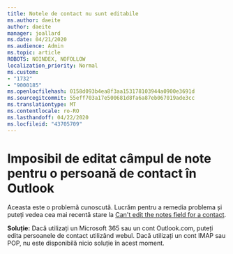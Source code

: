 ```yaml
---
title: Notele de contact nu sunt editabile
ms.author: daeite
author: daeite
manager: joallard
ms.date: 04/21/2020
ms.audience: Admin
ms.topic: article
ROBOTS: NOINDEX, NOFOLLOW
localization_priority: Normal
ms.custom:
- "1732"
- "9000185"
ms.openlocfilehash: 0158d093b4ea8f3aa153178103944a0900e3691d
ms.sourcegitcommit: 55eff703a17e500681d8fa6a87eb067019ade3cc
ms.translationtype: MT
ms.contentlocale: ro-RO
ms.lasthandoff: 04/22/2020
ms.locfileid: "43705709"
---
```

# <a name="cant-edit-the-notes-field-for-a-contact-in-outlook"></a>Imposibil de editat câmpul de note pentru o persoană de contact în Outlook

Aceasta este o problemă cunoscută. Lucrăm pentru a remedia problema și puteți vedea cea mai recentă stare la [Can't edit the notes field for a contact](https://support.office.com/article/fb8394ce-04ce-48b5-bae4-be46f77f10fe).

**Soluție:** Dacă utilizați un Microsoft 365 sau un cont Outlook.com, puteți edita persoanele de contact utilizând webul. Dacă utilizați un cont IMAP sau POP, nu este disponibilă nicio soluție în acest moment.